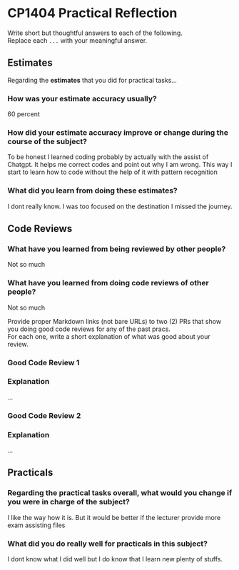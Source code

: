 # CP1404 Practical Reflection

Write short but thoughtful answers to each of the following.  
Replace each `...` with your meaningful answer.

## Estimates

Regarding the **estimates** that you did for practical tasks...

### How was your estimate accuracy usually?

60 percent

### How did your estimate accuracy improve or change during the course of the subject?

To be honest I learned coding probably by actually with the assist of Chatgpt. It helps me correct codes and point out why I am wrong.
This way I start to learn how to code without the help of it with pattern recognition

### What did you learn from doing these estimates?

I dont really know. I was too focused on the destination I missed the journey.

## Code Reviews

### What have you learned from being reviewed by other people?

Not so much

### What have you learned from doing code reviews of other people?

Not so much

Provide proper Markdown links (not bare URLs) to two (2) PRs that show you doing good code reviews for any of the past
pracs.  
For each one, write a short explanation of what was good about your review.

### Good Code Review 1

[]()

### Explanation

...

### Good Code Review 2

[]()

### Explanation

...

## Practicals

### Regarding the **practical tasks** overall, what would you change if you were in charge of the subject?

I like the way how it is. But it would be better if the lecturer provide more exam assisting files

### What did you do really well for practicals in this subject?

I dont know what I did well but I do know that I learn new plenty of stuffs.
